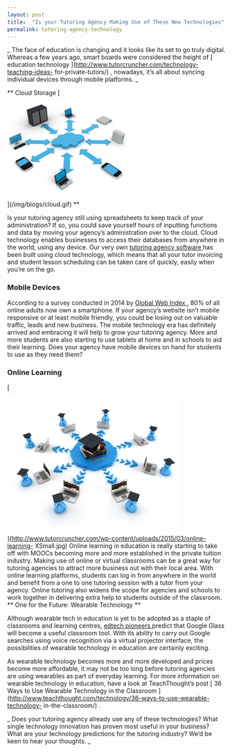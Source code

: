 ```yaml
---
layout: post
title:  "Is your Tutoring Agency Making Use of These New Technologies"
permalink: tutoring-agency-technology
---
```

_ The face of education is changing and it looks like its set to go truly
digital. Whereas a few years ago, smart boards were considered the height of [
education technology ](http://www.tutorcruncher.com/technology-teaching-ideas-
for-private-tutors/) , nowadays, it’s all about syncing individual devices
through mobile platforms.  _

** Cloud Storage [

![cloud](/img/blogs/cloud.gif)

](/img/blogs/cloud.gif) **

Is your tutoring agency still using spreadsheets to keep track of your
administration? If so, you could save yourself hours of inputting functions
and data by moving your agency’s administration over to the cloud. Cloud
technology enables businesses to access their databases from anywhere in the
world, using any device. Our very own [ tutoring agency software
](http://www.tutorcruncher.com) has been built using cloud technology, which
means that all your tutor invoicing and student lesson scheduling can be taken
care of quickly, easily when you’re on the go.

### Mobile Devices

According to a survey conducted in 2014 by [ Global Web Index
](insight.globalwebindex.net/device-q3-2014) , 80% of all online adults now
own a smartphone. If your agency’s website isn’t mobile responsive or at least
mobile friendly, you could be losing out on valuable traffic, leads and new
business. The mobile technology era has definitely arrived and embracing it
will help to grow your tutoring agency. More and more students are also
starting to use tablets at home and in schools to aid their learning. Does
your agency have mobile devices on hand for students to use as they need them?

### Online Learning

[

![online-learning-XSmall](/img/blogs/online-learning-XSmall.jpg)

](http://www.tutorcruncher.com/wp-content/uploads/2015/03/online-learning-
XSmall.jpg) Online learning in education is really starting to take off with
MOOCs becoming more and more established in the private tuition industry.
Making use of online or virtual classrooms can be a great way for tutoring
agencies to attract more business out with their local area. With online
learning platforms, students can log in from anywhere in the world and benefit
from a one to one tutoring session with a tutor from your agency. Online
tutoring also widens the scope for agencies and schools to work together in
delivering extra help to students outside of the classroom.  ** One for the
Future: Wearable Technology **

Although wearable tech in education is yet to be adopted as a staple of
classrooms and learning centres, [ edtech pioneers
](http://www.edudemic.com/guides/the-teachers-guide-to-google-glass/) predict
that Google Glass will become a useful classroom tool. With its ability to
carry out Google searches using voice recognition via a virtual projector
interface, the possibilities of wearable technology in education are certainly
exciting.

As wearable technology becomes more and more developed and prices become more
affordable, it may not be too long before tutoring agencies are using
wearables as part of everyday learning. For more information on wearable
technology in education, have a look at TeachThought’s post [ 36 Ways to Use
Wearable Technology in the Classroom
](http://www.teachthought.com/technology/36-ways-to-use-wearable-technology-
in-the-classroom/) .

_ Does your tutoring agency already use any of these technologies? What single
technology innovation has proven most useful in your business? What are your
technology predictions for the tutoring industry? We’d be keen to hear your
thoughts.  _
